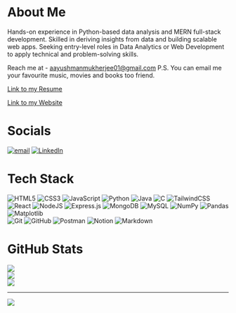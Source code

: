 # About Me
Hands-on experience in Python-based data analysis and MERN full-stack development. Skilled in deriving insights from data and building scalable web apps. Seeking entry-level roles in Data Analytics or Web Development to apply technical and problem-solving skills.

Reach me at - [aayushmanmukherjee01@gmail.com](mailto:aayushmanmukherjee01@gmail.com) 
P.S. You can email me your favourite music, movies and books too friend.

[Link to my Resume](https://drive.google.com/file/d/1bvvWjeJPg5Sb232EUjAca0yak_pF6TI8/view?usp=sharing)

[Link to my Website](https://aayushman-mukherjee-website.vercel.app)


# Socials
[![email](https://img.shields.io/badge/Email-D14836?logo=gmail&logoColor=white)](mailto:aayushmanmukherjee01@gmail.com)
[![LinkedIn](https://img.shields.io/badge/LinkedIn-0077B5?style=flat&logo=linkedin&logoColor=white)](https://www.linkedin.com/in/aayushman-mukherjee)

# Tech Stack
![HTML5](https://img.shields.io/badge/html5-%23E34F26.svg?style=for-the-badge&logo=html5&logoColor=white) ![CSS3](https://img.shields.io/badge/css3-%231572B6.svg?style=for-the-badge&logo=css3&logoColor=white) ![JavaScript](https://img.shields.io/badge/javascript-%23323330.svg?style=for-the-badge&logo=javascript&logoColor=%23F7DF1E) ![Python](https://img.shields.io/badge/python-3670A0?style=for-the-badge&logo=python&logoColor=ffdd54) ![Java](https://img.shields.io/badge/java-%23ED8B00.svg?style=for-the-badge&logo=openjdk&logoColor=white) ![C](https://img.shields.io/badge/c-%2300599C.svg?style=for-the-badge&logo=c&logoColor=white) 
![TailwindCSS](https://img.shields.io/badge/tailwindcss-%2338B2AC.svg?style=for-the-badge&logo=tailwind-css&logoColor=white) ![React](https://img.shields.io/badge/react-%2320232a.svg?style=for-the-badge&logo=react&logoColor=%2361DAFB) ![NodeJS](https://img.shields.io/badge/node.js-6DA55F?style=for-the-badge&logo=node.js&logoColor=white) ![Express.js](https://img.shields.io/badge/express.js-%23404d59.svg?style=for-the-badge&logo=express&logoColor=%2361DAFB) ![MongoDB](https://img.shields.io/badge/MongoDB-%234ea94b.svg?style=for-the-badge&logo=mongodb&logoColor=white) ![MySQL](https://img.shields.io/badge/mysql-4479A1.svg?style=for-the-badge&logo=mysql&logoColor=white) ![NumPy](https://img.shields.io/badge/numpy-%23013243.svg?style=for-the-badge&logo=numpy&logoColor=white) ![Pandas](https://img.shields.io/badge/pandas-%23150458.svg?style=for-the-badge&logo=pandas&logoColor=white) ![Matplotlib](https://img.shields.io/badge/Matplotlib-%23ffffff.svg?style=for-the-badge&logo=Matplotlib&logoColor=black)  
![Git](https://img.shields.io/badge/git-%23F05033.svg?style=for-the-badge&logo=git&logoColor=white) ![GitHub](https://img.shields.io/badge/github-%23121011.svg?style=for-the-badge&logo=github&logoColor=white) ![Postman](https://img.shields.io/badge/Postman-FF6C37?style=for-the-badge&logo=postman&logoColor=white) ![Notion](https://img.shields.io/badge/Notion-%23000000.svg?style=for-the-badge&logo=notion&logoColor=white) ![Markdown](https://img.shields.io/badge/Markdown-000000.svg?style=for-the-badge&logo=markdown&logoColor=white)
# GitHub Stats
![](https://github-readme-stats.vercel.app/api?username=aayushmanmukherjee&theme=blueberry&hide_border=false&include_all_commits=false&count_private=false)<br/>
![](https://nirzak-streak-stats.vercel.app/?user=aayushmanmukherjee&theme=blueberry&hide_border=false)<br/>
![](https://github-readme-stats.vercel.app/api/top-langs/?username=aayushmanmukherjee&theme=blueberry&hide_border=false&include_all_commits=false&count_private=false&layout=compact)

---
[![](https://visitcount.itsvg.in/api?id=aayushmanmukherjee&icon=0&color=0)](https://visitcount.itsvg.in)

<!-- Proudly created with GPRM ( https://gprm.itsvg.in ) -->

<!--
**aayushmanmukherjee/aayushmanmukherjee** is a ✨ _special_ ✨ repository because its `README.md` (this file) appears on your GitHub profile.

Here are some ideas to get you started:

- 🔭 I’m currently working on ...
- 🌱 I’m currently learning ...
- 👯 I’m looking to collaborate on ...
- 🤔 I’m looking for help with ...
- 💬 Ask me about ...
- 📫 How to reach me: ...
- 😄 Pronouns: ...
- ⚡ Fun fact: ...
-->

